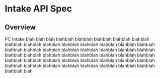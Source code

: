 # Intake API Spec

## Overview

PC Intake  blah  blah blah  blahblah  blahblah  blahblah  blahblah  blahblah  blahblah  blahblah  blahblah  blahblah  blahblah  blahblah  blahblah  blahblah  blahblah  blahblah  blahblah  blahblah  blahblah  blahblah  blahblah  blahblah  blahblah  blahblah  blahblah  blahblah  blahblah  blahblah  blahblah  blahblah  blahblah  blahblah  blahblah  blahblah  blahblah  blahblah  blahblah  blahblah  blahblah  blahblah  blahblah  blahblah  blahblah  blahblah  blahblah  blahblah  blahblah  blah